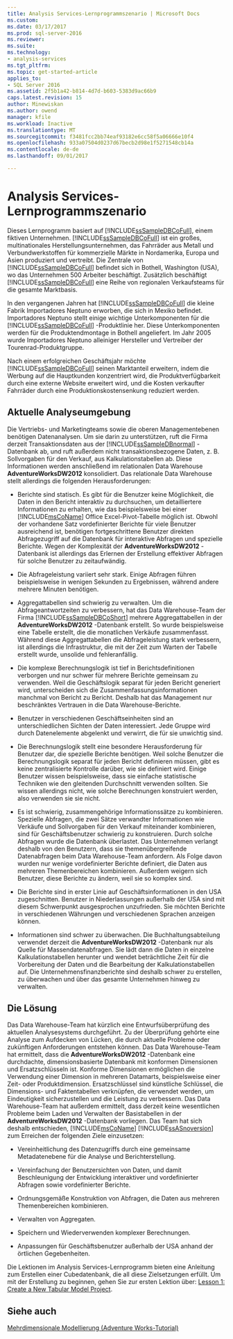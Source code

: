 ```yaml
---
title: Analysis Services-Lernprogrammszenario | Microsoft Docs
ms.custom: 
ms.date: 03/17/2017
ms.prod: sql-server-2016
ms.reviewer: 
ms.suite: 
ms.technology:
- analysis-services
ms.tgt_pltfrm: 
ms.topic: get-started-article
applies_to:
- SQL Server 2016
ms.assetid: 2f5b1a42-b814-4d7d-b603-5383d9ac66b9
caps.latest.revision: 15
author: Minewiskan
ms.author: owend
manager: kfile
ms.workload: Inactive
ms.translationtype: MT
ms.sourcegitcommit: f3481fcc2bb74eaf93182e6cc58f5a06666e10f4
ms.openlocfilehash: 933a07504d0237d67becb2d98e1f5271548cb14a
ms.contentlocale: de-de
ms.lasthandoff: 09/01/2017

---
```

# <a name="analysis-services-tutorial-scenario"></a>Analysis Services-Lernprogrammszenario
Dieses Lernprogramm basiert auf [!INCLUDE[ssSampleDBCoFull](../includes/sssampledbcofull-md.md)], einem fiktiven Unternehmen. [!INCLUDE[ssSampleDBCoFull](../includes/sssampledbcofull-md.md)] ist ein großes, multinationales Herstellungsunternehmen, das Fahrräder aus Metall und Verbundwerkstoffen für kommerzielle Märkte in Nordamerika, Europa und Asien produziert und vertreibt. Die Zentrale von [!INCLUDE[ssSampleDBCoFull](../includes/sssampledbcofull-md.md)] befindet sich in Bothell, Washington (USA), wo das Unternehmen 500 Arbeiter beschäftigt. Zusätzlich beschäftigt [!INCLUDE[ssSampleDBCoFull](../includes/sssampledbcofull-md.md)] eine Reihe von regionalen Verkaufsteams für die gesamte Marktbasis.  
  
In den vergangenen Jahren hat [!INCLUDE[ssSampleDBCoFull](../includes/sssampledbcofull-md.md)] die kleine Fabrik Importadores Neptuno erworben, die sich in Mexiko befindet. Importadores Neptuno stellt einige wichtige Unterkomponenten für die [!INCLUDE[ssSampleDBCoFull](../includes/sssampledbcofull-md.md)] -Produktlinie her. Diese Unterkomponenten werden für die Produktendmontage in Bothell angeliefert. Im Jahr 2005 wurde Importadores Neptuno alleiniger Hersteller und Vertreiber der Tourenrad-Produktgruppe.  
  
Nach einem erfolgreichen Geschäftsjahr möchte [!INCLUDE[ssSampleDBCoFull](../includes/sssampledbcofull-md.md)] seinen Marktanteil erweitern, indem die Werbung auf die Hauptkunden konzentriert wird, die Produktverfügbarkeit durch eine externe Website erweitert wird, und die Kosten verkaufter Fahrräder durch eine Produktionskostensenkung reduziert werden.  
  
## <a name="current-analysis-environment"></a>Aktuelle Analyseumgebung  
Die Vertriebs- und Marketingteams sowie die oberen Managementebenen benötigen Datenanalysen. Um sie darin zu unterstützen, ruft die Firma derzeit Transaktionsdaten aus der [!INCLUDE[ssSampleDBnormal](../includes/sssampledbnormal-md.md)] -Datenbank ab, und ruft außerdem nicht transaktionsbezogene Daten, z. B. Sollvorgaben für den Verkauf, aus Kalkulationstabellen ab. Diese Informationen werden anschließend im relationalen Data Warehouse **AdventureWorksDW2012** konsolidiert. Das relationale Data Warehouse stellt allerdings die folgenden Herausforderungen:  
  
-   Berichte sind statisch. Es gibt für die Benutzer keine Möglichkeit, die Daten in den Bericht interaktiv zu durchsuchen, um detailliertere Informationen zu erhalten, wie das beispielsweise bei einer [!INCLUDE[msCoName](../includes/msconame-md.md)] Office Excel-Pivot-Tabelle möglich ist. Obwohl der vorhandene Satz vordefinierter Berichte für viele Benutzer ausreichend ist, benötigen fortgeschrittene Benutzer direkten Abfragezugriff auf die Datenbank für interaktive Abfragen und spezielle Berichte. Wegen der Komplexität der **AdventureWorksDW2012** -Datenbank ist allerdings das Erlernen der Erstellung effektiver Abfragen für solche Benutzer zu zeitaufwändig.  
  
-   Die Abfrageleistung variiert sehr stark. Einige Abfragen führen beispielsweise in wenigen Sekunden zu Ergebnissen, während andere mehrere Minuten benötigen.  
  
-   Aggregattabellen sind schwierig zu verwalten. Um die Abfrageantwortzeiten zu verbessern, hat das Data Warehouse-Team der Firma [!INCLUDE[ssSampleDBCoShort](../includes/sssampledbcoshort-md.md)] mehrere Aggregattabellen in der **AdventureWorksDW2012** -Datenbank erstellt. So wurde beispielsweise eine Tabelle erstellt, die die monatlichen Verkäufe zusammenfasst. Während diese Aggregattabellen die Abfrageleistung stark verbessern, ist allerdings die Infrastruktur, die mit der Zeit zum Warten der Tabelle erstellt wurde, unsolide und fehleranfällig.  
  
-   Die komplexe Berechnungslogik ist tief in Berichtsdefinitionen verborgen und nur schwer für mehrere Berichte gemeinsam zu verwenden. Weil die Geschäftslogik separat für jeden Bericht generiert wird, unterscheiden sich die Zusammenfassungsinformationen manchmal von Bericht zu Bericht. Deshalb hat das Management nur beschränktes Vertrauen in die Data Warehouse-Berichte.  
  
-   Benutzer in verschiedenen Geschäftseinheiten sind an unterschiedlichen Sichten der Daten interessiert. Jede Gruppe wird durch Datenelemente abgelenkt und verwirrt, die für sie unwichtig sind.  
  
-   Die Berechnungslogik stellt eine besondere Herausforderung für Benutzer dar, die spezielle Berichte benötigen. Weil solche Benutzer die Berechnungslogik separat für jeden Bericht definieren müssen, gibt es keine zentralisierte Kontrolle darüber, wie sie definiert wird. Einige Benutzer wissen beispielsweise, dass sie einfache statistische Techniken wie den gleitenden Durchschnitt verwenden sollten. Sie wissen allerdings nicht, wie solche Berechnungen konstruiert werden, also verwenden sie sie nicht.  
  
-   Es ist schwierig, zusammengehörige Informationssätze zu kombinieren. Spezielle Abfragen, die zwei Sätze verwandter Informationen wie Verkäufe und Sollvorgaben für den Verkauf miteinander kombinieren, sind für Geschäftsbenutzer schwierig zu konstruieren. Durch solche Abfragen wurde die Datenbank überlastet. Das Unternehmen verlangt deshalb von den Benutzern, dass sie themenübergreifende Datenabfragen beim Data Warehouse-Team anfordern. Als Folge davon wurden nur wenige vordefinierter Berichte definiert, die Daten aus mehreren Themenbereichen kombinieren. Außerdem weigern sich Benutzer, diese Berichte zu ändern, weil sie so komplex sind.  
  
-   Die Berichte sind in erster Linie auf Geschäftsinformationen in den USA zugeschnitten. Benutzer in Niederlassungen außerhalb der USA sind mit diesem Schwerpunkt ausgesprochen unzufrieden. Sie möchten Berichte in verschiedenen Währungen und verschiedenen Sprachen anzeigen können.  
  
-   Informationen sind schwer zu überwachen. Die Buchhaltungsabteilung verwendet derzeit die **AdventureWorksDW2012** -Datenbank nur als Quelle für Massendatenabfragen. Sie lädt dann die Daten in einzelne Kalkulationstabellen herunter und wendet beträchtliche Zeit für die Vorbereitung der Daten und die Bearbeitung der Kalkulationstabellen auf. Die Unternehmensfinanzberichte sind deshalb schwer zu erstellen, zu überwachen und über das gesamte Unternehmen hinweg zu verwalten.  
  
## <a name="the-solution"></a>Die Lösung  
Das Data Warehouse-Team hat kürzlich eine Entwurfsüberprüfung des aktuellen Analysesystems durchgeführt. Zu der Überprüfung gehörte eine Analyse zum Aufdecken von Lücken, die durch aktuelle Probleme oder zukünftigen Anforderungen entstehen können. Das Data Warehouse-Team hat ermittelt, dass die **AdventureWorksDW2012** -Datenbank eine durchdachte, dimensionsbasierte Datenbank mit konformen Dimensionen und Ersatzschlüsseln ist. Konforme Dimensionen ermöglichen die Verwendung einer Dimension in mehreren Datamarts, beispielsweise einer Zeit- oder Produktdimension. Ersatzschlüssel sind künstliche Schlüssel, die Dimensions- und Faktentabellen verknüpfen, die verwendet werden, um Eindeutigkeit sicherzustellen und die Leistung zu verbessern. Das Data Warehouse-Team hat außerdem ermittelt, dass derzeit keine wesentlichen Probleme beim Laden und Verwalten der Basistabellen in der **AdventureWorksDW2012** -Datenbank vorliegen. Das Team hat sich deshalb entschieden, [!INCLUDE[msCoName](../includes/msconame-md.md)] [!INCLUDE[ssASnoversion](../includes/ssasnoversion-md.md)] zum Erreichen der folgenden Ziele einzusetzen:  
  
-   Vereinheitlichung des Datenzugriffs durch eine gemeinsame Metadatenebene für die Analyse und Berichterstellung.  
  
-   Vereinfachung der Benutzersichten von Daten, und damit Beschleunigung der Entwicklung interaktiver und vordefinierter Abfragen sowie vordefinierter Berichte.  
  
-   Ordnungsgemäße Konstruktion von Abfragen, die Daten aus mehreren Themenbereichen kombinieren.  
  
-   Verwalten von Aggregaten.  
  
-   Speichern und Wiederverwenden komplexer Berechnungen.  
  
-   Anpassungen für Geschäftsbenutzer außerhalb der USA anhand der örtlichen Gegebenheiten.  
  
Die Lektionen im Analysis Services-Lernprogramm bieten eine Anleitung zum Erstellen einer Cubedatenbank, die all diese Zielsetzungen erfüllt. Um mit der Erstellung zu beginnen, gehen Sie zur ersten Lektion über: [Lesson 1: Create a New Tabular Model Project](../analysis-services/lesson-1-create-a-new-tabular-model-project.md).  
  
## <a name="see-also"></a>Siehe auch  
[Mehrdimensionale Modellierung &#40;Adventure Works-Tutorial&#41;](../analysis-services/multidimensional-modeling-adventure-works-tutorial.md)  
  
  
  

